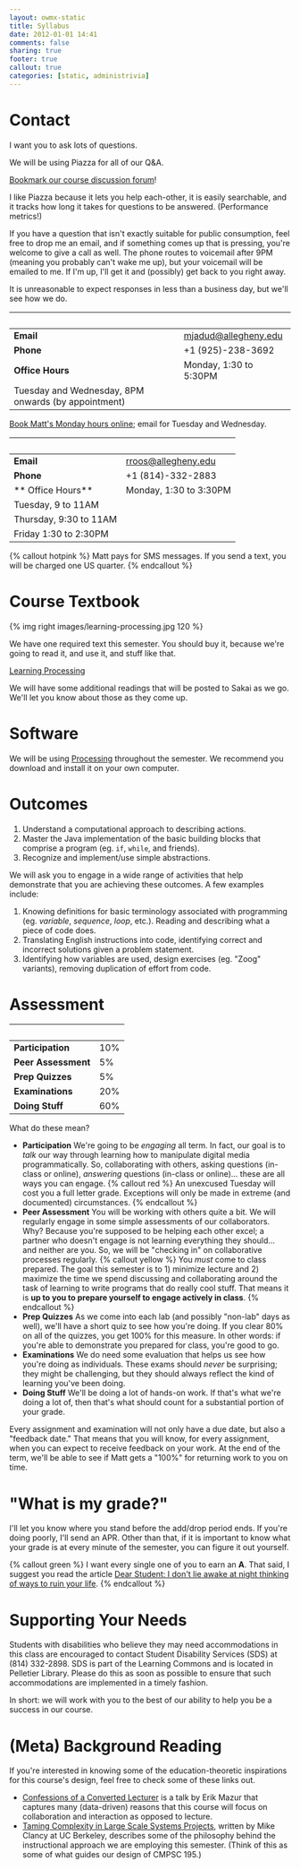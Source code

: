 ```yaml
---
layout: owmx-static
title: Syllabus
date: 2012-01-01 14:41
comments: false
sharing: true
footer: true
callout: true
categories: [static, administrivia]
---
```


# Contact

I want you to ask lots of questions. 

We will be using Piazza for all of our Q&A. 

[Bookmark our course discussion forum](http://piazza.com/class#spring2012/cmpsc195)! 

I like Piazza because it lets you help each-other, it is easily searchable, and it tracks how long it takes for questions to be answered. (Performance metrics!)

If you have a question that isn't exactly suitable for public consumption, feel free to drop me an email, and if something comes up that is pressing, you're welcome to give a call as well. The phone routes to voicemail after 9PM (meaning you probably can't wake me up), but your voicemail will be emailed to me. If I'm up, I'll get it and (possibly) get back to you right away. 

It is unreasonable to expect responses in less than a business day, but we'll see how we do.

&nbsp; | &nbsp;
 -- | :--
**Email** | mjadud@allegheny.edu 
**Phone** | +1 (925)-238-3692
**Office Hours** | Monday, 1:30 to 5:30PM
 | Tuesday and Wednesday, 8PM onwards (by appointment)

[Book Matt's Monday hours online](https://www.google.com/calendar/selfsched?sstoken=UVBFLTBFMlcxRzRwfGRlZmF1bHR8NDVhOWJlOTk1YmI0ZGU4YTA3NzIxMmIxNWY0OGZiODY); email for Tuesday and Wednesday.

&nbsp; | &nbsp;
-- | :--
**Email** | rroos@allegheny.edu
**Phone** | +1 (814)-332-2883
** Office Hours** | Monday, 1:30 to 3:30PM
 | Tuesday, 9 to 11AM
 | Thursday, 9:30 to 11AM
 | Friday 1:30 to 2:30PM

{% callout hotpink %}
Matt pays for SMS messages. If you send a text, you will be charged one US quarter.
{% endcallout %}

# Course Textbook
{% img right images/learning-processing.jpg 120 %}

We have one required text this semester. You should buy it, because we're going to read it, and use it, and stuff like that.

[Learning Processing](http://www.learningprocessing.com/buy-the-book/)

We will have some additional readings that will be posted to Sakai as we go. We'll let you know about those as they come up.

# Software
We will be using [Processing](http://processing.org) throughout the semester. We recommend you download and install it on your own computer.

# Outcomes

1. Understand a computational approach to describing actions.
1. Master the Java implementation of the basic building blocks that comprise a program (eg. <code>if</code>, <code>while</code>, and friends).
1. Recognize and implement/use simple abstractions.

We will ask you to engage in a wide range of activities that help demonstrate that you are achieving these outcomes. A few examples include:

1. Knowing definitions for basic terminology associated with programming (eg. *variable*, *sequence*, *loop*, etc.). Reading and describing what a piece of code does.
1. Translating English instructions into code, identifying correct and incorrect solutions given a problem statement.
1. Identifying how variables are used, design exercises (eg. "Zoog" variants), removing duplication of effort from code.

# Assessment

&nbsp; | &nbsp;
-- | :--
**Participation** | 10%
**Peer Assessment** | 5%
**Prep Quizzes** | 5%
**Examinations** | 20%
**Doing Stuff** | 60%

What do these mean?

* **Participation** We're going to be *engaging* all term. In fact, our goal is to *talk* our way through learning how to manipulate digital media programmatically. So, collaborating with others, asking questions (in-class or online), *answering* questions (in-class or online)... these are all ways you can engage. 
{% callout red %}
An unexcused Tuesday will cost you a full letter grade. Exceptions will only be made in extreme (and documented) circumstances.
{% endcallout %}
* **Peer Assessment** You will be working with others quite a bit. We will regularly engage in some simple assessments of our collaborators. Why? Because you're supposed to be helping each other excel; a partner who doesn't engage is not learning everything they should... and neither are you. So, we will be "checking in" on collaborative processes regularly.
{% callout yellow %}
You <em>must</em> come to class prepared. The goal this semester is to 1) minimize lecture and 2) maximize the time we spend discussing and collaborating around the task of learning to write programs that do really cool stuff. That means it is <strong>up to you to prepare yourself to engage actively in class</strong>.
{% endcallout %}
* **Prep Quizzes** As we come into each lab (and possibly "non-lab" days as well), we'll have a short quiz to see how you're doing. If you clear 80% on all of the quizzes, you get 100% for this measure. In other words: if you're able to demonstrate you prepared for class, you're good to go. 
* **Examinations** We do need some evaluation that helps us see how you're doing as individuals. These exams should *never* be surprising; they might be challenging, but they should always reflect the kind of learning you've been doing.
* **Doing Stuff** We'll be doing a lot of hands-on work. If that's what we're doing a lot of, then that's what should count for a substantial portion of your grade.

Every assignment and examination will not only have a due date, but also a "feedback date." That means that you will know, for every assignment, when you can expect to receive feedback on your work. At the end of the term, we'll be able to see if Matt gets a "100%" for returning work to you on time.

# "What is my grade?"

I'll let you know where you stand before the add/drop period ends. If you're doing poorly, I'll send an APR. Other than that, if it is important to know what your grade is at every minute of the semester, you can figure it out yourself.

{% callout green %}
I want every single one of you to earn an <strong>A</strong>. That said, I suggest you read the article <a href="http://www.forbes.com/sites/artcarden/2012/01/12/dear-student-i-dont-lie-awake-at-night-thinking-of-ways-to-ruin-your-life/">Dear Student: I don't lie awake at night thinking of ways to ruin your life</a>.
{% endcallout %}

# Supporting Your Needs

Students with disabilities who believe they may need accommodations in this class are encouraged to contact Student Disability Services (SDS) at (814) 332-2898.  SDS is part of the Learning Commons and is located in Pelletier Library.  Please do this as soon as possible to ensure that such accommodations are implemented in a timely fashion.

In short: we will work with you to the best of our ability to help you be a success in our course.

# (Meta) Background Reading

If you're interested in knowing some of the education-theoretic inspirations for this course's design, feel free to check some of these links out.

* [Confessions of a Converted Lecturer](http://www.youtube.com/watch?v=WwslBPj8GgI) is a talk by Erik Mazur that captures many (data-driven) reasons that this course will focus on collaboration and interaction as opposed to lecture.
* [Taming Complexity in Large Scale Systems Projects](http://www.cs.berkeley.edu/~clancy/ucwise/fecs07_lab_centric_2col.pdf), written by Mike Clancy at UC Berkeley, describes some of the philosophy behind the instructional approach we are employing this semester. (Think of this as some of what guides our design of CMPSC 195.)

